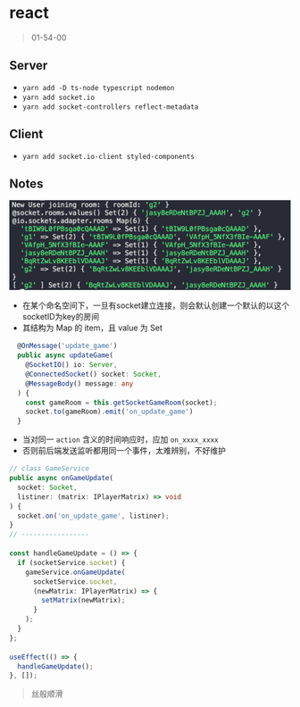 # react

> 01-54-00

## Server

- `yarn add -D ts-node typescript nodemon`
- `yarn add socket.io`
- `yarn add socket-controllers reflect-metadata`

## Client

- `yarn add socket.io-client styled-components`

## Notes

![001](/images/001.png)

- 在某个命名空间下，一旦有socket建立连接，则会默认创建一个默认的以这个socketID为key的房间
- 其结构为 Map 的 item，且 value 为 Set

```ts
  @OnMessage('update_game')
  public async updateGame(
    @SocketIO() io: Server,
    @ConnectedSocket() socket: Socket,
    @MessageBody() message: any
  ) {
    const gameRoom = this.getSocketGameRoom(socket);
    socket.to(gameRoom).emit('on_update_game')
  }
```

- 当对同一 `action` 含义的时间响应时，应加 `on_xxxx_xxxx`
- 否则前后端发送监听都用同一个事件，太难辨别，不好维护

```ts
// class GameService
public async onGameUpdate(
  socket: Socket,
  listiner: (matrix: IPlayerMatrix) => void
) {
  socket.on('on_update_game', listiner);
}
// -----------------

const handleGameUpdate = () => {
  if (socketService.socket) {
    gameService.onGameUpdate(
      socketService.socket,
      (newMatrix: IPlayerMatrix) => {
        setMatrix(newMatrix);
      }
    );
  }
};

useEffect(() => {
  handleGameUpdate();
}, []);
```

> 丝般顺滑
